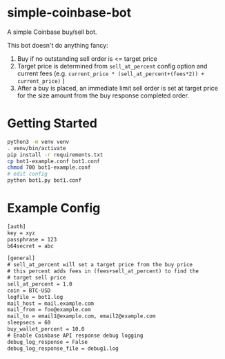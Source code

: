 # simple-coinbase-bot
A simple Coinbase buy/sell bot.

This bot doesn't do anything fancy:
1. Buy if no outstanding sell order is <= target price
2. Target price is determined from `sell_at_percent` config option and current
fees (e.g. `current_price * (sell_at_percent+(fees*2)) + current_price)` )
3. After a buy is placed, an immediate limit sell order is set at target price for
the size amount from the buy response completed order.

# Getting Started

```bash
python3 -m venv venv
. venv/bin/activate
pip install -r requirements.txt
cp bot1-example.conf bot1.conf
chmod 700 bot1-example.conf
# edit config
python bot1.py bot1.conf
```

# Example Config

```txt
[auth]
key = xyz
passphrase = 123
b64secret = abc

[general]
# sell_at_percent will set a target price from the buy price
# this percent adds fees in (fees+sell_at_percent) to find the
# target sell price
sell_at_percent = 1.0
coin = BTC-USD
logfile = bot1.log
mail_host = mail.example.com
mail_from = foo@example.com
mail_to = email1@example.com, email2@example.com
sleepsecs = 60
buy_wallet_percent = 10.0
# Enable Coinbase API response debug logging
debug_log_response = False
debug_log_response_file = debug1.log
```

